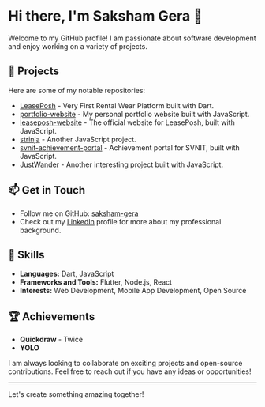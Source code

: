 # Hi there, I'm Saksham Gera 👋

Welcome to my GitHub profile! I am passionate about software development and enjoy working on a variety of projects.

## 🔭 Projects

Here are some of my notable repositories:

- [LeasePosh](https://github.com/saksham-gera/LeasePosh) - Very First Rental Wear Platform built with Dart.
- [portfolio-website](https://github.com/saksham-gera/portfolio-website) - My personal portfolio website built with JavaScript.
- [leaseposh-website](https://github.com/saksham-gera/leaseposh-website) - The official website for LeasePosh, built with JavaScript.
- [strinja](https://github.com/saksham-gera/strinja) - Another JavaScript project.
- [svnit-achievement-portal](https://github.com/saksham-gera/svnit-achievement-portal) - Achievement portal for SVNIT, built with JavaScript.
- [JustWander](https://github.com/saksham-gera/JustWander) - Another interesting project built with JavaScript.

## 📫 Get in Touch

- Follow me on GitHub: [saksham-gera](https://github.com/saksham-gera)
- Check out my [LinkedIn](https://www.linkedin.com/in/saksham-gera/) profile for more about my professional background.

## 🌱 Skills

- **Languages:** Dart, JavaScript
- **Frameworks and Tools:** Flutter, Node.js, React
- **Interests:** Web Development, Mobile App Development, Open Source

## 🏆 Achievements

- **Quickdraw** - Twice
- **YOLO**

I am always looking to collaborate on exciting projects and open-source contributions. Feel free to reach out if you have any ideas or opportunities!

---
Let's create something amazing together!
